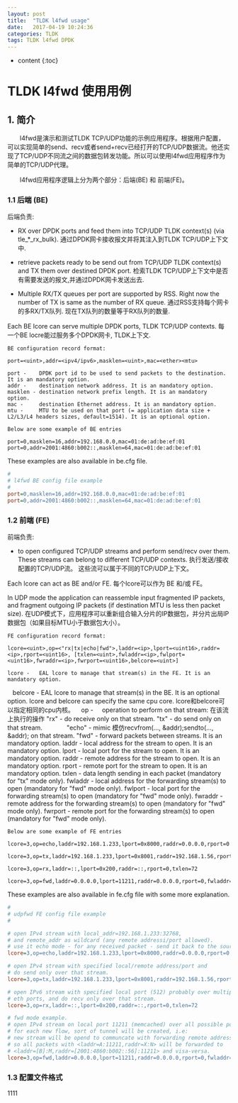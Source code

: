 ```yaml
---
layout: post
title:  "TLDK l4fwd usage"
date:   2017-04-19 10:24:36
categories: TLDK
tags: TLDK l4fwd DPDK
---
```


* content
{:toc}

# TLDK l4fwd 使用用例

## 1. 简介

&emsp;&emsp;l4fwd是演示和测试TLDK TCP/UDP功能的示例应用程序。根据用户配置，可以实现简单的send、recv或者send+recv已经打开的TCP/UDP数据流。他还实现了TCP/UDP不同流之间的数据包转发功能。所以可以使用l4fwd应用程序作为简单的TCP/UDP代理。

&emsp;&emsp;l4fwd应用程序逻辑上分为两个部分：后端(BE) 和 前端(FE)。

### 1.1 后端 (BE)

后端负责:

- RX over DPDK ports and feed them into TCP/UDP TLDK context(s) (via tle_*_rx_bulk). 通过DPDK网卡接收报文并将其注入到TLDK TCP/UDP上下文中.

- retrieve packets ready to be send out from TCP/UDP TLDK context(s) and TX them over destined DPDK port. 检索TLDK TCP/UDP上下文中是否有需要发送的报文,并通过DPDK网卡发送出去.

- Multiple RX/TX queues per port are supported by RSS. Right now the number of TX is same as the number of RX queue. 通过RSS支持每个网卡的多RX/TX队列. 现在TX队列的数量等于RX队列的数量.

Each BE lcore can serve multiple DPDK ports, TLDK TCP/UDP contexts. 每一个BE locre能过服务多个DPDK网卡, TLDK上下文.

    BE configuration record format:
    
    port=<uint>,addr=<ipv4/ipv6>,masklen=<uint>,mac=<ether><mtu>
    
    port -    DPDK port id to be used to send packets to the destination. It is an mandatory option.
    addr -    destination network address. It is an mandatory option.
    masklen - destination network prefix length. It is an mandatory option.
    mac -     destination Ethernet address. It is an mandatory option.
    mtu -     MTU to be used on that port (= application data size + L2/L3/L4 headers sizes, default=1514). It is an optional option.

    Below are some example of BE entries

    port=0,masklen=16,addr=192.168.0.0,mac=01:de:ad:be:ef:01
    port=0,addr=2001:4860:b002::,masklen=64,mac=01:de:ad:be:ef:01

These examples are also available in be.cfg file.

```cfg
#
# l4fwd BE config file example
#
port=0,masklen=16,addr=192.168.0.0,mac=01:de:ad:be:ef:01
port=0,addr=2001:4860:b002::,masklen=64,mac=01:de:ad:be:ef:01
```

### 1.2 前端 (FE)

前端负责:
- to open configured TCP/UDP streams and perform send/recv over them. These streams can belong to different TCP/UDP contexts. 执行发送/接收配置的TCP/UDP流。 这些流可以属于不同的TCP/UDP上下文。

Each lcore can act as BE and/or FE. 每个lcore可以作为 BE 和/或 FE。

In UDP mode the application can reassemble input fragmented IP packets, and fragment outgoing IP packets (if destination MTU is less then packet size). 在UDP模式下，应用程序可以重新组合输入分片的IP数据包，并分片出局IP数据包（如果目标MTU小于数据包大小）。

    FE configuration record format:
    
    lcore=<uint>,op=<"rx|tx|echo|fwd">,laddr=<ip>,lport=<uint16>,raddr=<ip>,rport=<uint16>, [txlen=<uint>,fwladdr=<ip>,fwlport=<uint16>,fwraddr=<ip>,fwrport=<uint16>,belcore=<uint>]

    lcore -   EAL lcore to manage that stream(s) in the FE. It is an mandatory option.
    belcore - EAL lcore to manage that stream(s) in the BE. It is an optional option. lcore and belcore can specify the same cpu core. lcore和belcore可以指定相同的cpu内核。
    op -      operation to perform on that stream: 在该流上执行的操作
              "rx" - do receive only on that stream.
              "tx" - do send only on that stream.
              "echo" - mimic 模仿recvfrom(..., &addr);sendto(..., &addr); on that stream.
              "fwd" - forward packets between streams.
              It is an mandatory option.
    laddr -   local address for the stream to open. It is an mandatory option.
    lport -   local port for the stream to open. It is an mandatory option.
    raddr -   remote address for the stream to open. It is an mandatory option.
    rport -   remote port for the stream to open. It is an mandatory option.
    txlen -   data length sending in each packet (mandatory for "tx" mode only).
    fwladdr - local address for the forwarding stream(s) to open (mandatory for "fwd" mode only).
    fwlport - local port for the forwarding stream(s) to open (mandatory for "fwd" mode only).
    fwraddr - remote address for the forwarding stream(s) to open (mandatory for "fwd" mode only).
    fwrport - remote port for the forwarding stream(s) to open (mandatory for "fwd" mode only).

    Below are some example of FE entries

    lcore=3,op=echo,laddr=192.168.1.233,lport=0x8000,raddr=0.0.0.0,rport=0

    lcore=3,op=tx,laddr=192.168.1.233,lport=0x8001,raddr=192.168.1.56,rport=0x200,txlen=72

    lcore=3,op=rx,laddr=::,lport=0x200,raddr=::,rport=0,txlen=72

    lcore=3,op=fwd,laddr=0.0.0.0,lport=11211,raddr=0.0.0.0,rport=0,fwladdr=::,fwlport=0,fwraddr=2001:4860:b002::56,fwrport=11211


These examples are also available in fe.cfg file with some more explanation.

```cfg
#
# udpfwd FE config file example
#

# open IPv4 stream with local_addr=192.168.1.233:32768,
# and remote_addr as wildcard (any remote addressi/port allowed).
# use it echo mode - for any received packet - send it back to the source
lcore=3,op=echo,laddr=192.168.1.233,lport=0x8000,raddr=0.0.0.0,rport=0

# open IPv4 stream with specified local/remote address/port and
# do send only over that stream.
lcore=3,op=tx,laddr=192.168.1.233,lport=0x8001,raddr=192.168.1.56,rport=0x200,txlen=72

# open IPv6 stream with specified local port (512) probably over multiple
# eth ports, and do recv only over that stream.
lcore=3,op=rx,laddr=::,lport=0x200,raddr=::,rport=0,txlen=72

# fwd mode example.
# open IPv4 stream on local port 11211 (memcached) over all possible ports.
# for each new flow, sort of tunnel will be created, i.e:
# new stream will be opend to communcate with forwarding remote address,
# so all packets with <laddr=A:11211,raddr=X:N> will be forwarded to
# <laddr=[B]:M,raddr=[2001:4860:b002::56]:11211> and visa-versa.
lcore=3,op=fwd,laddr=0.0.0.0,lport=11211,raddr=0.0.0.0,rport=0,fwladdr=::,fwlport=0,fwraddr=2001:4860:b002::56,fwrport=11211
```
### 1.3 配置文件格式
1111
